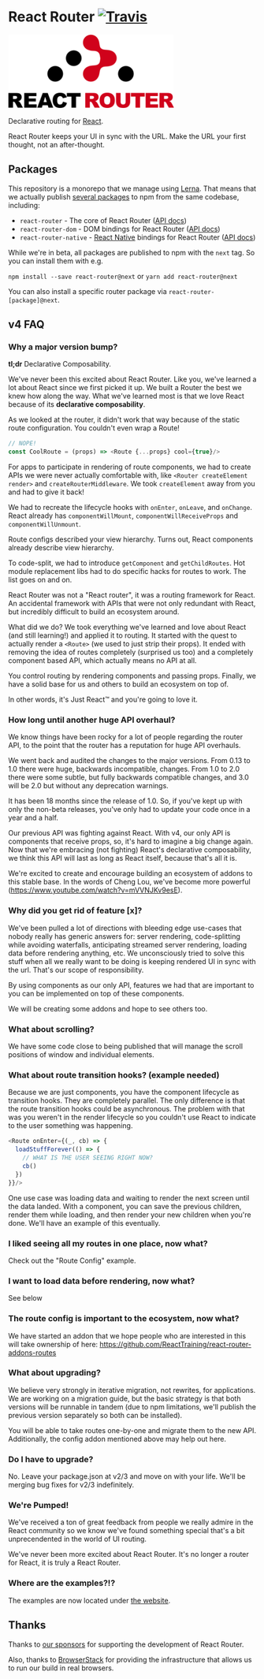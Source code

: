 # React Router [![Travis][build-badge]][build]

[build-badge]: https://img.shields.io/travis/ReactTraining/react-router/v4.svg?style=flat-square
[build]: https://travis-ci.org/ReactTraining/react-router

<img src="/logo/Vertical@2x.png" height="150"/>

Declarative routing for [React](https://facebook.github.io/react).

React Router keeps your UI in sync with the URL. Make the URL your first thought, not an after-thought.

## Packages

This repository is a monorepo that we manage using [Lerna](https://github.com/lerna/lerna). That means that we actually publish [several packages](https://github.com/ReactTraining/react-router/tree/v4/packages) to npm from the same codebase, including: 

- `react-router` - The core of React Router ([API docs](packages/react-router/docs))
- `react-router-dom` - DOM bindings for React Router ([API docs](packages/react-router-dom/docs))
- `react-router-native` - [React Native](https://facebook.github.io/react-native/) bindings for React Router ([API docs](packages/react-router-native/docs))

While we're in beta, all packages are published to npm with the `next` tag. So you can install them with e.g.

`npm install --save react-router@next` or `yarn add react-router@next`

You can also install a specific router package via `react-router-[package]@next`.

## v4 FAQ

### Why a major version bump?

**tl;dr** Declarative Composability.

We've never been this excited about React Router. Like you, we've learned a lot about React since we first picked it up. We built a Router the best we knew how along the way. What we've learned most is that we love React because of its **declarative composability**.

As we looked at the router, it didn't work that way because of the static route configuration. You couldn't even wrap a Route!

```js
// NOPE!
const CoolRoute = (props) => <Route {...props} cool={true}/>
```

For apps to participate in rendering of route components, we had to create APIs we were never actually comfortable with, like `<Router createElement render>` and `createRouterMiddleware`. We took `createElement` away from you and had to give it back!

We had to recreate the lifecycle hooks with `onEnter`, `onLeave`, and `onChange`. React already has `componentWillMount`, `componentWillReceiveProps` and `componentWillUnmount`.

Route configs described your view hierarchy. Turns out, React components already describe view hierarchy.

To code-split, we had to introduce `getComponent` and `getChildRoutes`. Hot module replacement libs had to do specific hacks for routes to work. The list goes on and on.

React Router was not a "React router", it was a routing framework for React. An accidental framework with APIs that were not only redundant with React, but incredibly difficult to build an ecosystem around.

What did we do? We took everything we've learned and love about React (and still learning!) and applied it to routing. It started with the quest to actually render a `<Route>` (we used to just strip their props). It ended with removing the idea of routes completely (surprised us too) and a completely component based API, which actually means no API at all.

You control routing by rendering components and passing props. Finally, we have a solid base for us and others to build an ecosystem on top of.

In other words, it's Just React™ and you're going to love it.

### How long until another huge API overhaul?

We know things have been rocky for a lot of people regarding the router API, to the point that the router has a reputation for huge API overhauls.

We went back and audited the changes to the major versions.  From 0.13 to 1.0 there were huge, backwards incompatible, changes. From 1.0 to 2.0 there were some subtle, but fully backwards compatible changes, and 3.0 will be 2.0 but without any deprecation warnings.

It has been 18 months since the release of 1.0. So, if you've kept up with only the non-beta releases, you've only had to update your code once in a year and a half.

Our previous API was fighting against React. With v4, our only API is components that receive props, so, it's hard to imagine a big change again. Now that we're embracing (not fighting) React's declarative composability, we think this API will last as long as React itself, because that's all it is.

We're excited to create and encourage building an ecosystem of addons to this stable base. In the words of Cheng Lou, we've become more powerful (https://www.youtube.com/watch?v=mVVNJKv9esE).

### Why did you get rid of feature [x]?

We've been pulled a lot of directions with bleeding edge use-cases that nobody really has generic answers for: server rendering, code-splitting while avoiding waterfalls, anticipating streamed server rendering, loading data before rendering anything, etc. We unconsciously tried to solve this stuff when all we really want to be doing is keeping rendered UI in sync
with the url. That's our scope of responsibility.

By using components as our only API, features we had that are important to you can be implemented on top of these components.

We will be creating some addons and hope to see others too.

### What about scrolling?

We have some code close to being published that will manage the scroll positions of window and individual elements.

### What about route transition hooks? (example needed)

Because we are just components, you have the component lifecycle as transition hooks. They are completely parallel. The only difference is that the route transition hooks could be asynchronous. The problem with that was you weren't in the render lifecycle so you couldn't use React to indicate to the user something was happening.

```js
<Route onEnter={(_, cb) => {
  loadStuffForever(() => {
    // WHAT IS THE USER SEEING RIGHT NOW?
    cb()
  })
}}/>
```

One use case was loading data and waiting to render the next screen until the data landed. With a component, you can save the previous children, render them while loading, and then render your new children when you're done. We'll have an example of this eventually.

### I liked seeing all my routes in one place, now what?

Check out the "Route Config" example.

### I want to load data before rendering, now what?

See below

### The route config is important to the ecosystem, now what?

We have started an addon that we hope people who are interested in this will take ownership of here: https://github.com/ReactTraining/react-router-addons-routes

### What about upgrading?

We believe very strongly in iterative migration, not rewrites, for applications. We are working on a migration guide, but the basic strategy is that both versions will be runnable in tandem (due to npm limitations, we'll publish the previous version separately so both can be installed).

You will be able to take routes one-by-one and migrate them to the new API. Additionally, the config addon mentioned above may help out here. 

### Do I have to upgrade?

No. Leave your package.json at v2/3 and move on with your life. We'll be merging bug fixes for v2/3 indefinitely.

### We're Pumped!

We've received a ton of great feedback from people we really admire in the React community so we know we've found something special that's a bit unprecendented in the world of UI routing.

We've never been more excited about React Router. It's no longer a router for React, it is truly a React Router.

### Where are the examples?!?

The examples are now located under [the website](https://reacttraining.com/react-router/examples).

## Thanks

Thanks to [our sponsors](/SPONSORS.md) for supporting the development of React Router.

Also, thanks to [BrowserStack](https://www.browserstack.com/) for providing the infrastructure that allows us to run our build in real browsers.
